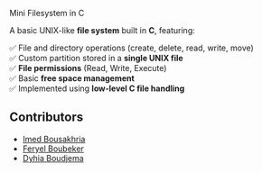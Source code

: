 Mini Filesystem in C

A basic UNIX-like **file system** built in **C**, featuring:

✅ File and directory operations (create, delete, read, write, move)  
✅ Custom partition stored in a **single UNIX file**  
✅ **File permissions** (Read, Write, Execute)  
✅ Basic **free space management**  
✅ Implemented using **low-level C file handling**  


## Contributors

- [Imed Bousakhria](https://github.com/ImedBousakhria)
- [Feryel Boubeker](https://github.com/FeryelBoubeker)
- [Dyhia Boudjema](https://github.com/BoudjemaDyhia)
